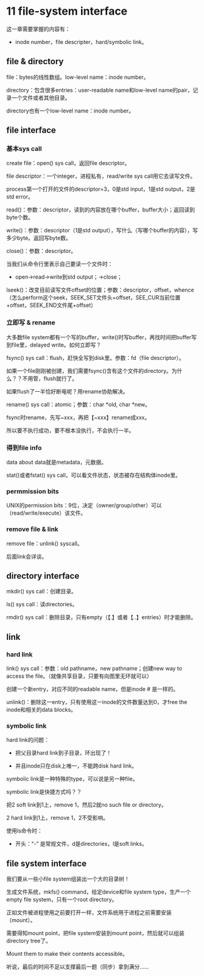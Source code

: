 # 11 file-system interface

这一章需要掌握的内容有：

- inode number，file descripter，hard/symbolic link。

## file & directory

file：bytes的线性数组。low-level name：inode number。

directory：包含很多entries：user-readable name和low-level name的pair，记录一个文件或者其他目录。

directory也有一个low-level name：inode number。

## file interface

### 基本sys call

create file：open() sys call，返回file descriptor。

file descriptor：一个integer，进程私有，read/write sys call用它去读写文件。

process第一个打开的文件的descriptor=3，0是std input，1是std output，2是std error。

read()：参数：descriptor，读到的内容放在哪个buffer，buffer大小；返回读到byte个数。

write()：参数：descriptor（1是std output），写什么（写哪个buffer的内容），写多少byte。返回写byte数。

close()：参数：descriptor。

当我们从命令行里表示自己要读一个文件时：

- open->read->write到std output；->close；

lseek()：改变目前读写文件offset的位置；参数：descriptor，offset，whence（怎么perform这个seek，SEEK_SET文件头+offset，SEE_CUR当前位置+offset，SEEK_END文件尾+offset）

### 立即写 & rename

大多数file system都有一个写的buffer，write()时写buffer，再找时间把buffer写到file里，delayed write。如何立即写？

fsync() sys call：flush，赶快全写到disk里。参数：fd（file descriptor）。

如果一个file刚刚被创建，我们需要fsync()含有这个文件的directory。为什么？？不用管，flush就行了。

如果flush了一半恰好断电呢？用rename协助解决。

rename() sys call：atomic；参数：char *old, char *new。

fsync时rename，先写~xxx，再把【~xxx】rename成xxx。

所以要不执行成功，要不根本没执行，不会执行一半。

### 得到file info

data about data就是metadata，元数据。

stat()或者fstat() sys call，可以看文件状态，状态被存在结构体inode里。

### permmission bits

UNIX的permission bits：9位，决定（owner/group/other）可以（read/write/execute）该文件。

### remove file & link

remove file：unlink() syscall。

后面link会详谈。

## directory interface

mkdir() sys call：创建目录。

ls() sys call：读directories。

rmdir() sys call：删除目录，只有empty（【.】或者【..】entries）时才能删除。

## link

### hard link

link() sys call：参数：old pathname，new pathname；创建new way to access the file。（就像共享目录，只要有向图里无环就可以）

创建一个新entry，对应不同的readable name，但是inode # 是一样的。

unlink()：删除这一entry，只有使用这一inode的文件数量达到0，才free the inode和相关的data blocks。

### symbolic link

hard link的问题：

- 把父目录hard link到子目录，环出现了！

- 并且inode只在disk上唯一，不能跨disk hard link。


symbolic link是一种特殊的type，可以说是另一种file。

symbolic link是快捷方式吗？？

把2 soft link到1上，remove 1，然后2就no such file or directory。

2 hard link到1上，remove 1，2不受影响。

使用ls命令时：

- 开头：“-” 是常规文件，d是directories，l是soft links。

## file system interface

我们要从一些小file system组装出一个大的目录树！

生成文件系统，mkfs() command，给定device和file system type，生产一个empty file system，只有一个root directory。

正如文件被进程使用之前要打开一样，文件系统用于进程之前需要安装（mount）。

需要得知mount point，把file system安装到mount point，然后就可以组装directory tree了。

Mount them to make their contents accessible。









听说，最后的时间不足以支撑最后一题（同步）拿到满分……














